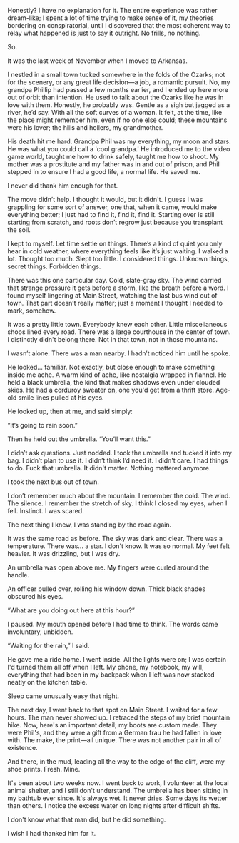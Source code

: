 Honestly? I have no explanation for it. The entire experience was rather dream-like; I spent a lot of time trying to make sense of it, my theories bordering on conspiratorial, until I discovered that the most coherent way to relay what happened is just to say it outright. No frills, no nothing. 

So.

It was the last week of November when I moved to Arkansas.

I nestled in a small town tucked somewhere in the folds of the Ozarks; not for the scenery, or any great life decision—a job, a romantic pursuit. No, my grandpa Phillip had passed a few months earlier, and I ended up here more out of orbit than intention. He used to talk about the Ozarks like he was in love with them. Honestly, he probably was. Gentle as a sigh but jagged as a river, he’d say. With all the soft curves of a woman. It felt, at the time, like the place might remember him, even if no one else could; these mountains were his lover; the hills and hollers, my grandmother.

His death hit me hard. Grandpa Phil was my everything, my moon and stars. He was what you could call a 'cool grandpa.' He introduced me to the video game world, taught me how to drink safely, taught me how to shoot. My mother was a prostitute and my father was in and out of prison, and Phil stepped in to ensure I had a good life, a normal life. He saved me. 

I never did thank him enough for that.

The move didn’t help. I thought it would, but it didn't. I guess I was grappling for some sort of answer, one that, when it came, would make everything better; I just had to find it, find it, find it. Starting over is still starting from scratch, and roots don’t regrow just because you transplant the soil.

I kept to myself. Let time settle on things. There’s a kind of quiet you only hear in cold weather, where everything feels like it’s just waiting. I walked a lot. Thought too much. Slept too little. I considered things. Unknown things, secret things. Forbidden things. 

There was this one particular day. Cold, slate-gray sky. The wind carried that strange pressure it gets before a storm, like the breath before a word. I found myself lingering at Main Street, watching the last bus wind out of town. That part doesn’t really matter; just a moment I thought I needed to mark, somehow.

It was a pretty little town. Everybody knew each other. Little miscellaneous shops lined every road. There was a large courthouse in the center of town. I distinctly didn't belong there. Not in that town, not in those mountains. 

I wasn’t alone. There was a man nearby. I hadn’t noticed him until he spoke.

He looked… familiar. Not exactly, but close enough to make something inside me ache. A warm kind of ache, like nostalgia wrapped in flannel. He held a black umbrella, the kind that makes shadows even under clouded skies. He had a corduroy sweater on, one you'd get from a thrift store. Age-old smile lines pulled at his eyes.

He looked up, then at me, and said simply:

“It’s going to rain soon.”

Then he held out the umbrella. “You’ll want this.”

I didn’t ask questions. Just nodded. I took the umbrella and tucked it into my bag. I didn’t plan to use it. I didn’t think I’d need it. I didn't care. I had things to do. Fuck that umbrella. It didn't matter. Nothing mattered anymore. 

I took the next bus out of town.


 

I don’t remember much about the mountain. I remember the cold. The wind. The silence. I remember the stretch of sky. I think I closed my eyes, when I fell. Instinct. I was scared. 

The next thing I knew, I was standing by the road again.

It was the same road as before. The sky was dark and clear. There was a temperature. There was... a star. I don't know. It was so normal. My feet felt heavier. It was drizzling, but I was dry.

An umbrella was open above me. My fingers were curled around the handle.

An officer pulled over, rolling his window down. Thick black shades obscured his eyes.

“What are you doing out here at this hour?”

I paused. My mouth opened before I had time to think. The words came involuntary, unbidden.

“Waiting for the rain,” I said.

He gave me a ride home. I went inside. All the lights were on; I was certain I'd turned them all off when I left. My phone, my notebook, my will, everything that had been in my backpack when I left was now stacked neatly on the kitchen table. 

Sleep came unusually easy that night. 

The next day, I went back to that spot on Main Street. I waited for a few hours. The man never showed up. I retraced the steps of my brief mountain hike. Now, here's an important detail; my boots are custom made. They were Phil's, and they were a gift from a German frau he had fallen in love with. The make, the print—all unique. There was not another pair in all of existence.

And there, in the mud, leading all the way to the edge of the cliff, were my shoe prints. Fresh. Mine. 

It's been about two weeks now. I went back to work, I volunteer at the local animal shelter, and I still don't understand. The umbrella has been sitting in my bathtub ever since. It's always wet. It never dries. Some days its wetter than others. I notice the excess water on long nights after difficult shifts. 

I don't know what that man did, but he did something.

I wish I had thanked him for it.
